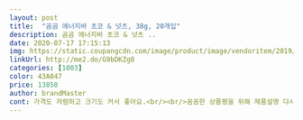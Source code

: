 ```yaml
---
layout: post 
title:  "곰곰 에너지바 초코 & 넛츠, 38g, 20개입" 
description: 곰곰 에너지바 초코 & 넛츠 ..
date: 2020-07-17 17:15:13 
img: https://static.coupangcdn.com/image/product/image/vendoritem/2019/03/19/4398634274/e39fb036-7932-41f8-a199-1f43d1a9162c.jpg 
linkUrl: http://me2.do/G9bDKZg8 
categories: [1003] 
color: 43A047 
price: 13850 
author: brandMaster 
cont: 가격도 저렴하고 크기도 커서 좋아요.<br/><br/>꼼꼼한 상품평을 위해 제품설명 다시한번 읽어보았는데 아무래도 좀 과한 광고성 맨트가 강한거 같아요.<br/> 그냥 간식용으로 단거 땡길때 드시기엔 ㅇㅋ (뭐, 기본적으로 초콜릿 간식 거부할 사람 많지 않죠) 하지만 아침대용, 식사대용, 영양간식 뭐 이런 기능적인걸 원하시면 노우.<br/><br/>맛도 나름 괜찮아요.<br/><br/>사실 막 엄청 맛이 있었다면 뭐 그래요, 불량식품도 사먹으니까요.<br/> 큰 불만은 없었을 텐데.<br/> 맛으로 승부가 어려우면 영양이라도... <br/> 아침대용이라면서요.<br/><br/>씹을때 딱딱하지도 않고 찐득하지 않아 좋네요<br/>엄청 딱딱합니다.<br/> 이빨 뿌러지는줄... <br/>... <br/><br/>음, 영양 부분도 좀 아쉬워요.<br/><br/>일단 “너츠”라는 타이틀 달려면 좀 더 견과류가 많이 들어가야하지 않나.<br/>.<br/> 싶은 의견입니다.<br/> 초콜릿(가공 코코아 위주)이랑 땅콩버터+크런치쿠키(옥수수, 밀가루) 에다가 뭔지 일반 소비자는 알 수 없는 화학당분 이거저거.<br/> 물론 땅콩이랑 아몬드슬라이스 있긴 한데... <br/> 있긴 하지만 먹어도 별로 느껴지지도 않고 제대로 씹히지도 않고.<br/> 특히 건포도 크랜베리는 어디?<br/>자주 이용할거 같아요.<br/><br/>제가 좀 더 꼼꼼히 읽고 구매했어야 하는데, 곰곰제품 워낙 가성비 좋아서.<br/> 가격대비 잘 만드셨겠거니 했는데 약간 실망이에요.<br/><br/>조금 더 쫀쫀한 느낌을 상상하고 구매했는데 왠걸... <br/><br/>초코바인데도 많이 안 달고<br/>추출할때 간식으로 하나씩 먹는데 애들도 좋아하네요.<br/><br/> 
---
```

 